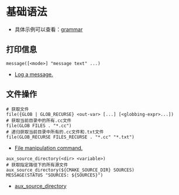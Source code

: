 
# 基础语法

* 具体示例可以查看：[grammar](../../cmakes/grammar/)

## 打印信息

```text
message([<mode>] "message text" ...)
```

* [Log a message.](https://cmake.org/cmake/help/latest/command/message.html?highlight=message)

## 文件操作

```text
# 获取文件
file({GLOB | GLOB_RECURSE} <out-var> [...] [<globbing-expr>...])
# 获取当前目录中的所有.cc文件
file(GLOB FILES . "*.cc")
# 递归获取当前目录中所有的.cc文件和.txt文件
file(GLOB_RECURSE FILES_RECURSE . "*.cc" "*.txt")
```

* [File manipulation command.](https://cmake.org/cmake/help/latest/command/file.html?highlight=file#command:file)

```text
aux_source_directory(<dir> <variable>)
# 获取指定路径下的所有源文件
aux_source_directory(${CMAKE_SOURCE_DIR} SOURCES)
MESSAGE(STATUS "SOURCES: ${SOURCES}")
```

* [aux_source_directory](https://cmake.org/cmake/help/latest/command/aux_source_directory.html)